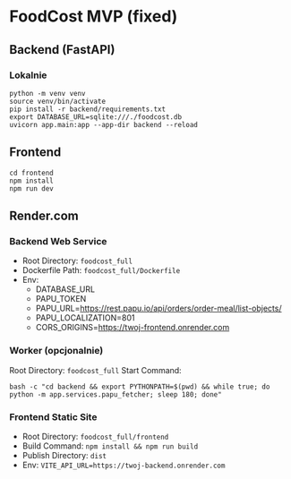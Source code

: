 # FoodCost MVP (fixed)

## Backend (FastAPI)

### Lokalnie
```
python -m venv venv
source venv/bin/activate
pip install -r backend/requirements.txt
export DATABASE_URL=sqlite:///./foodcost.db
uvicorn app.main:app --app-dir backend --reload
```

## Frontend
```
cd frontend
npm install
npm run dev
```

## Render.com

### Backend Web Service
- Root Directory: `foodcost_full`
- Dockerfile Path: `foodcost_full/Dockerfile`
- Env:
  - DATABASE_URL
  - PAPU_TOKEN
  - PAPU_URL=https://rest.papu.io/api/orders/order-meal/list-objects/
  - PAPU_LOCALIZATION=801
  - CORS_ORIGINS=https://twoj-frontend.onrender.com

### Worker (opcjonalnie)
Root Directory: `foodcost_full`
Start Command:
```
bash -c "cd backend && export PYTHONPATH=$(pwd) && while true; do python -m app.services.papu_fetcher; sleep 180; done"
```

### Frontend Static Site
- Root Directory: `foodcost_full/frontend`
- Build Command: `npm install && npm run build`
- Publish Directory: `dist`
- Env: `VITE_API_URL=https://twoj-backend.onrender.com`
